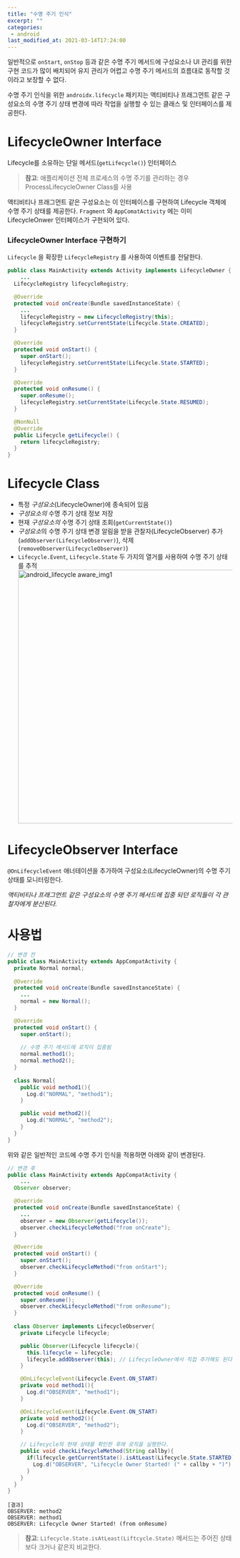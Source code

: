 ```yaml
---
title: "수명 주기 인식"
excerpt: ""
categories:
 - android
last_modified_at: 2021-03-14T17:24:00
---
```


일반적으로 `onStart`, `onStop` 등과 같은 수명 주기 메서드에 구성요소나 UI 관리를 위한 구현 코드가 많이 배치되어 유지 관리가 어렵고 수명 주기 메서드의 흐름대로 동작할 것이라고 보장할 수 없다.

수명 주기 인식을 위한 `androidx.lifecycle` 패키지는 액티비티나 프래그먼트 같은 구성요소의 수명 주기 상태 변경에 따라 작업을 실행할 수 있는 클래스 및 인터페이스를 제공한다.



# LifecycleOwner Interface

Lifecycle를 소유하는 단일 메서드(`getLifecycle()`) 인터페이스

> **참고**: 애플리케이션 전체 프로세스의 수명 주기를 관리하는 경우 ProcessLifecycleOwner Class를 사용

액티비티나 프래그먼트 같은 구성요소는 이 인터페이스를 구현하여 Lifecycle 객체에 수명 주기 상태를 제공한다. `Fragment` 와 `AppComatActivity` 에는 이미 LifecycleOnwer 인터페이스가 구현되어 있다.



### LifecycleOwner Interface 구현하기

`Lifecycle` 을 확장한 `LifecycleRegistry` 를 사용하여 이벤트를 전달한다.

```java
public class MainActivity extends Activity implements LifecycleOwner {
 	...
  LifecycleRegistry lifecycleRegistry;

  @Override
  protected void onCreate(Bundle savedInstanceState) {
    ...
    lifecycleRegistry = new LifecycleRegistry(this);
    lifecycleRegistry.setCurrentState(Lifecycle.State.CREATED);
  }

  @Override
  protected void onStart() {
    super.onStart();
    lifecycleRegistry.setCurrentState(Lifecycle.State.STARTED);
  }

  @Override
  protected void onResume() {
    super.onResume();
    lifecycleRegistry.setCurrentState(Lifecycle.State.RESUMED);
  }

  @NonNull
  @Override
  public Lifecycle getLifecycle() {
    return lifecycleRegistry;
  }
}
```



# Lifecycle Class

- 특정 *구성요소*(LifecycleOwner)에 종속되어 있음
- *구성요소의* 수명 주기 상태 정보 저장
- 현재 *구성요소의* 수명 주기 상태 조회(`getCurrentState()`)
- *구성요소*의 수명 주기 상태 변경 알림을 받을 관찰자(LifecycleObserver) 추가(`addObserver(LifecycleObserver)`), 삭제(`removeObserver(LifecycleObserver)`)
- `Lifecycle.Event`, `Lifecycle.State` 두 가지의 열거를 사용하여 수명 주기 상태를 추적  
  <img width="568" alt="android_lifecycle aware_img1" src="https://user-images.githubusercontent.com/19742979/110801936-1060a400-82c1-11eb-94af-23f2193d241f.png">



# LifecycleObserver Interface

`@OnLifecycleEvent` 애너테이션을 추가하여 구성요소(LifecycleOwner)의 수명 주기 상태를 모니터링한다.

*액티비티나 프래그먼트 같은 구성요소의 수명 주기 메서드에 집중 되던 로직들이 각 관찰자에게 분산된다.*  



# 사용법

```java
// 변경 전
public class MainActivity extends AppCompatActivity {
  private Normal normal;
  
  @Override
  protected void onCreate(Bundle savedInstanceState) {
    ...
    normal = new Normal();
  }

  @Override
  protected void onStart() {
    super.onStart();
    
    // 수명 주기 메서드에 로직이 집중됨
    normal.method1();
    normal.method2();
  }
  
  class Normal{
    public void method1(){
      Log.d("NORMAL", "method1");
    }

    public void method2(){
      Log.d("NORMAL", "method2");
    }
  }
}
```

위와 같은 일반적인 코드에 수명 주기 인식을 적용하면 아래와 같이 변경된다.

```java
// 변경 후
public class MainActivity extends AppCompatActivity {
	...
  Observer observer;

  @Override
  protected void onCreate(Bundle savedInstanceState) {
    ...
    observer = new Observer(getLifecycle());
    observer.checkLifecycleMethod("from onCreate");
  }

  @Override
  protected void onStart() {
    super.onStart();
    observer.checkLifecycleMethod("from onStart");
  }

  @Override
  protected void onResume() {
    super.onResume();
    observer.checkLifecycleMethod("from onResume");
  }
  
  class Observer implements LifecycleObserver{
    private Lifecycle lifecycle;

    public Observer(Lifecycle lifecycle){
      this.lifecycle = lifecycle;
      lifecycle.addObserver(this); // LifecycleOwner에서 직접 추가해도 된다.
    }

    @OnLifecycleEvent(Lifecycle.Event.ON_START)
    private void method1(){
      Log.d("OBSERVER", "method1");
    }

    @OnLifecycleEvent(Lifecycle.Event.ON_START)
    private void method2(){
      Log.d("OBSERVER", "method2");
    }

    // Lifecycle의 현재 상태를 확인한 후에 로직을 실행한다.
    public void checkLifecycleMethod(String callby){
      if(lifecycle.getCurrentState().isAtLeast(Lifecycle.State.STARTED)){
        Log.d("OBSERVER", "Lifecycle Owner Started! (" + callby + ")");
      }
    }
  }
}
```

```
[결과]
OBSERVER: method2
OBSERVER: method1
OBSERVER: Lifecycle Owner Started! (from onResume)
```

> **참고**: `Lifecycle.State.isAtLeast(Liftcycle.State)` 메서드는 주어진 상태보다 크거나 같은지 비교한다.

